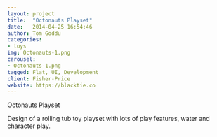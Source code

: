 ```yaml
---
layout: project
title:  "Octonauts Playset"
date:   2014-04-25 16:54:46
author: Tom Goddu
categories:
- toys
img: Octonauts-1.png
carousel:
- Octonauts-1.png
tagged: Flat, UI, Development
client: Fisher-Price
website: https://blacktie.co
---
```

Octonauts Playset

Design of a rolling tub toy playset with lots of play features, water and character play.
